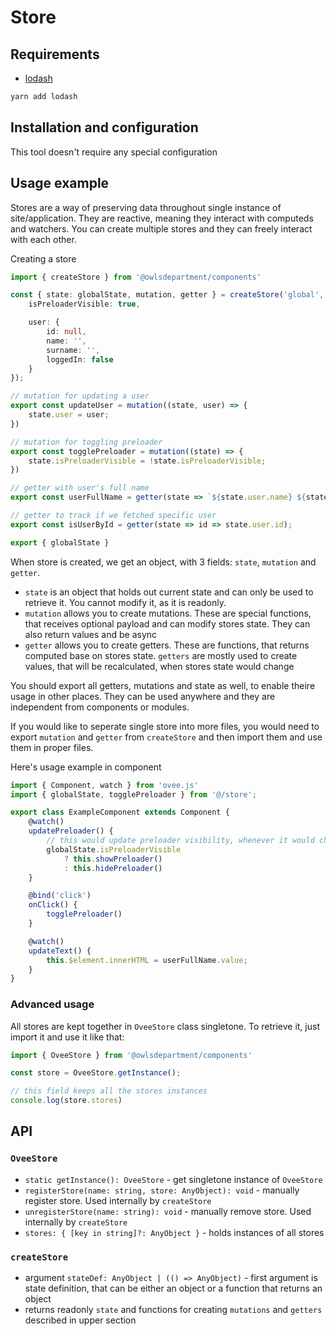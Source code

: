 # Store

## Requirements
 - [lodash](https://lodash.com/)

```bash
yarn add lodash
```

## Installation and configuration

This tool doesn't require any special configuration

## Usage example

Stores are a way of preserving data throughout single instance of site/application. They are reactive, meaning they interact with computeds and watchers. You can create multiple stores and they can freely interact with each other.

Creating a store

```ts
import { createStore } from '@owlsdepartment/components'

const { state: globalState, mutation, getter } = createStore('global', {
	isPreloaderVisible: true,

	user: {
		id: null,
		name: '',
		surname: '',
		loggedIn: false
	}
});

// mutation for updating a user
export const updateUser = mutation((state, user) => {
	state.user = user;
})

// mutation for toggling preloader
export const togglePreloader = mutation((state) => {
	state.isPreloaderVisible = !state.isPreloaderVisible;
})

// getter with user's full name
export const userFullName = getter(state => `${state.user.name} ${state.user.surname}`)

// getter to track if we fetched specific user
export const isUserById = getter(state => id => state.user.id);

export { globalState }
```

When store is created, we get an object, with 3 fields: `state`, `mutation` and `getter`.

 - `state` is an object that holds out current state and can only be used to retrieve it. You cannot modify it, as it is readonly.
 - `mutation` allows you to create mutations. These are special functions, that receives optional payload and can modify stores state. They can also return values and be async
 - `getter` allows you to create getters. These are functions, that returns computed base on stores state. `getters` are mostly used to create values, that will be recalculated, when stores state would change

You should export all getters, mutations and state as well, to enable theire usage in other places. They can be used anywhere and they are independent from components or modules.

If you would like to seperate single store into more files, you would need to export `mutation` and `getter` from `createStore` and then import them and use them in proper files.

Here's usage example in component

```ts
import { Component, watch } from 'ovee.js'
import { globalState, togglePreloader } from '@/store';

export class ExampleComponent extends Component {
	@watch()
	updatePreloader() {
		// this would update preloader visibility, whenever it would change in store
		globalState.isPreloaderVisible
			? this.showPreloader()
			: this.hidePreloader()
	}

	@bind('click')
	onClick() {
		togglePreloader()
	}

	@watch()
	updateText() {
		this.$element.innerHTML = userFullName.value;
	}
}
```

### Advanced usage

All stores are kept together in `OveeStore` class singletone. To retrieve it, just import it and use it like that:

```ts
import { OveeStore } from '@owlsdepartment/components'

const store = OveeStore.getInstance();

// this field keeps all the stores instances
console.log(store.stores)
```

## API

### `OveeStore`

 - `static getInstance(): OveeStore` - get singletone instance of `OveeStore`
 - `registerStore(name: string, store: AnyObject): void` - manually register store. Used internally by `createStore`
 - `unregisterStore(name: string): void` - manually remove store. Used internally by `createStore`
 - `stores: { [key in string]?: AnyObject }` - holds instances of all stores

### `createStore`
 - argument `stateDef: AnyObject | (() => AnyObject)` - first argument is state definition, that can be either an object or a function that returns an object
 - returns readonly `state` and functions for creating `mutations` and `getters` described in upper section
